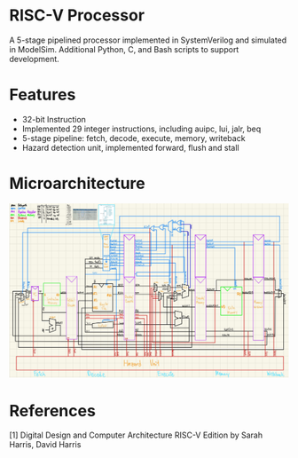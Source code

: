 # RISC-V Processor
A 5-stage pipelined processor implemented in SystemVerilog and simulated in ModelSim. Additional Python, C, and Bash scripts
to support development.

# Features
- 32-bit Instruction
- Implemented 29 integer instructions, including auipc, lui, jalr, beq 
- 5-stage pipeline: fetch, decode, execute, memory, writeback
- Hazard detection unit, implemented forward, flush and stall
  
# Microarchitecture
![Microarchitecture diagram](documentation/microarchitecture.jpg)

# References
[1] Digital Design and Computer Architecture RISC-V Edition by Sarah Harris, David Harris
